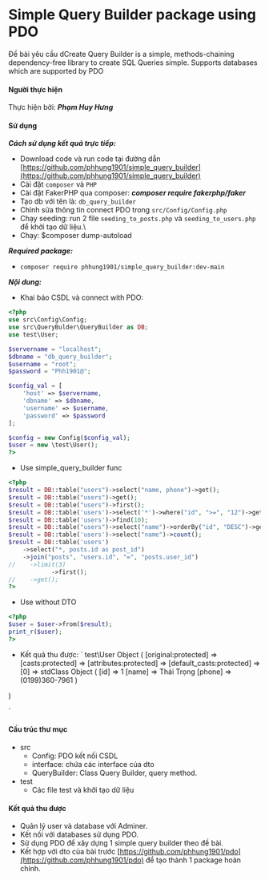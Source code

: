 # Simple Query Builder package using PDO

Đề bài yêu cầu dCreate Query Builder is a simple, methods-chaining dependency-free library to create SQL Queries simple. Supports databases which are supported by PDO

#### Người thực hiện
Thực hiện bởi: ***Phạm Huy Hưng***

#### Sử dụng
***Cách sử dụng kết quả trực tiếp:***
- Download code và run code tại đường dẫn [https://github.com/phhung1901/simple_query_builder](https://github.com/phhung1901/simple_query_builder)
- Cài đặt `composer` và `PHP`
- Cài đặt FakerPHP qua composer: ***composer require fakerphp/faker***
- Tạo db với tên là: `db_query_builder`
- Chỉnh sửa thông tin connect PDO trong `src/Config/Config.php`
- Chạy seeding: run 2 file `seeding_to_posts.php` và  `seeding_to_users.php` để khởi tạo dữ liệu.\
- Chạy: $composer dump-autoload

***Required package:***
- `composer require phhung1901/simple_query_builder:dev-main`

***Nội dung:***
- Khai báo CSDL và connect with PDO: 
```php
<?php
use src\Config\Config;
use src\QueryBulder\QueryBuilder as DB;
use test\User;

$servername = "localhost";
$dbname = "db_query_builder";
$username = "root";
$password = "Phh1901@";

$config_val = [
    'host' => $servername,
    'dbname' => $dbname,
    'username' => $username,
    'password' => $password
];

$config = new Config($config_val);
$user = new \test\User();
?>
```

- Use simple_query_builder func 

```php
<?php
$result = DB::table("users")->select("name, phone")->get();
$result = DB::table("users")->get();
$result = DB::table("users")->first();
$result = DB::table('users')->select('*')->where("id", ">=", "12")->get();
$result = DB::table('users')->find(10);
$result = DB::table("users")->select("name")->orderBy("id", "DESC")->get();
$result = DB::table('users')->select("name")->count();
$result = DB::table('users')
    ->select("*, posts.id as post_id")
    ->join("posts", "users.id", "=", "posts.user_id")
//    ->limit(3)
            ->first();
//    ->get();
?>
```

- Use without DTO
```php
<?php
$user = $user->from($result);
print_r($user);
?>
```
- Kết quả thu được: 
`
test\User Object
(
    [original:protected] => 
    [casts:protected] => 
    [attributes:protected] => 
    [default_casts:protected] => 
    [0] => stdClass Object
        (
            [id] => 1
            [name] => Thái Trọng
            [phone] => (0199)360-7961
        )

)

`

#### Cấu trúc thư mục
- src
  - Config: PDO kết nối CSDL
  - interface: chứa các interface của dto
  - QueryBuilder: Class Query Builder, query method.
- test
  - Các file test và khởi tạo dữ liệu

#### Kết quả thu được
- Quản lý user và database với Adminer.
- Kết nối với databases sử dụng PDO.
- Sử dụng PDO để xây dựng 1 simple query builder theo đề bài. 
- Kết hợp với dto của bài trước [https://github.com/phhung1901/pdo](https://github.com/phhung1901/pdo) để tạo thành 1 package hoàn chỉnh.
